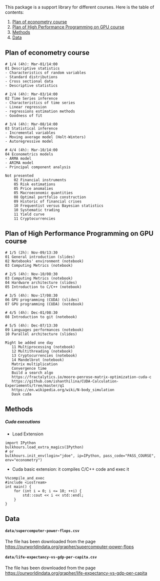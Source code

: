 This package is a support library for different courses. 
Here is the table of contents:

1. [Plan of econometry course](#planeco)
2. [Plan of High Performance Programming on GPU course](#planhpc)
3. [Methods](#methods)
4. [Data](#data)


## Plan of econometry course <a name="planeco"></a>

```
# 1/4 (4h): Mar-01/14:00
01 Descriptive statistics 
- Characteristics of random variables
- Standard distributions
- Cross sectional data
- Descriptive statistics

# 2/4 (4h): Mar-03/14:00
02 Time Series inference
- Characteristics of time series
- Linear regression
- regressions estimation methods
- Goodness of fit

# 3/4 (4h): Mar-08/14:00
03 Statistical inference
- Incremental variables
- Moving average model (Holt-Winters)
- Autoregressive model

# 4/4 (4h): Mar-10/14:00
04 Econometrics models
- ARMA model
- ARIMA model
- Principal component analysis

Not presented
    02 Financial instruments
    05 Risk estimations
    05 Price anomalies
    05 Macroeconomic quantities
    08 Optimal portfolio construction
    09 Historic of financial crises
    10 Frequentist versus Bayesian statistics
    10 Systematic trading
    11 Yield curve
    11 Cryptocurrencies
```


## Plan of High Performance Programming on GPU course <a name="planhpc"></a>

```
# 1/5 (2h): Nov-09/13:30
01 General introduction (slides)
02 Notebooks' environment (notebook)
03 Computing Metrics (notebook)

# 2/5 (4h): Nov-10/08:30
03 Computing Metrics (notebook)
04 Hardware architecture (slides)
05 Introduction to C/C++ (notebook)

# 3/5 (4h): Nov-17/08:30
06 GPU programming (CUDA) (slides)
07 GPU programming (CUDA) (notebook)

# 4/5 (4h): Dec-01/08:30
08 Introduction to git (notebook)

# 5/5 (4h): Dec-07/13:30
09 Languages performances (notebook)
10 Parallel architecture (slides)

Might be added one day
   11 Multiprocessing (notebook)
   12 Multithreading (notebook)
   13 Cryptocurrencies (notebook)
   14 Mandelbrot (notebook)
   Matrix multiplication
   Convergence time
   Build a search algo
   https://fractalytics.io/moore-penrose-matrix-optimization-cuda-c
   https://github.com/ishanthilina/CUDA-Calculation-Experiements/tree/master/q1
   https://en.wikipedia.org/wiki/N-body_simulation
   Dask cuda
```

## Methods <a name="methods"></a>

##### Cuda executions

- Load Extension
```python:
import IPython
bulkhours.load_extra_magics(IPython)
# or 
bulkhours.init_env(login="jdoe", ip=IPython, pass_code="PASS_COURSE", env="econometry")
```

- Cuda basic extension: it compiles C/C++ code and exec it
```c:
%%compile_and_exec
#include <iostream>
int main() {
    for (int i = 0; i <= 10; ++i) {
        std::cout << i << std::endl;
    }
}
```

## Data <a name="data"></a>

#### `data/supercomputer-power-flops.csv`
The file has been downloaded from the page https://ourworldindata.org/grapher/supercomputer-power-flops

#### `data/life-expectancy-vs-gdp-per-capita.csv`
The file has been downloaded from the page https://ourworldindata.org/grapher/life-expectancy-vs-gdp-per-capita


